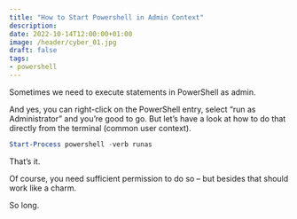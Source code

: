 ```yaml
---
title: "How to Start Powershell in Admin Context"
description: 
date: 2022-10-14T12:00:00+01:00
image: /header/cyber_01.jpg
draft: false
tags: 
- powershell
---
```


Sometimes we need to execute statements in PowerShell as admin.

And yes, you can right-click on the PowerShell entry, select “run as Administrator” and you’re good to go. But let’s have a look at how to do that directly from the terminal (common user context).

```powershell {style=nord}
Start-Process powershell -verb runas
```

That’s it.

Of course, you need sufficient permission to do so – but besides that should work like a charm.

So long.